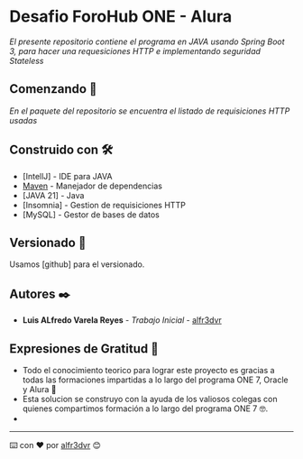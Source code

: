 # Desafio ForoHub ONE - Alura

_El presente repositorio contiene el programa en JAVA usando Spring Boot 3, para hacer una requesiciones HTTP e implementando  seguridad Stateless_

## Comenzando 🚀

_En el paquete del repositorio se encuentra el listado de requisiciones HTTP usadas_

## Construido con 🛠️


* [IntellJ] - IDE para JAVA
* [Maven](https://maven.apache.org/) - Manejador de dependencias
* [JAVA 21] - Java 
* [Insomnia] - Gestion de requisiciones HTTP
* [MySQL] - Gestor de bases de datos


## Versionado 📌

Usamos [github] para el versionado. 

## Autores ✒️


* **Luis ALfredo Varela Reyes** - *Trabajo Inicial* - [alfr3dvr](https://github.com/alfr3dvr)

## Expresiones de Gratitud 🎁

* Todo el conocimiento teorico para lograr este proyecto es gracias a todas las formaciones impartidas a lo largo del programa ONE 7, Oracle y Alura 📢
* Esta solucion se construyo con la ayuda de los valiosos colegas con quienes compartimos formación a lo largo del programa ONE 7 🤓.
* 



---
⌨️ con ❤️ por [alfr3dvr](https://github.com/alfr3dvr) 😊
